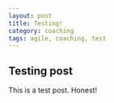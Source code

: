 ```yaml
---
layout: post
title: Testing!
category: coaching
tags: agile, coaching, test
---
```


## Testing post

This is a test post. Honest!
